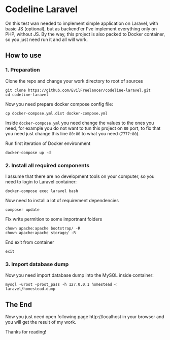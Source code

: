 # Codeline Laravel

On this test wan needed to implement simple application on Laravel,
with basic JS (optional), but as backend'er I've implement everything
only on PHP, without JS. By the way, this project is also packed to
Docker container, so you just need run it and all will work.

## How to use

### 1. Preparation

Clone the repo and change your work directory to root of sources

    git clone https://github.com/EvilFreelancer/codeline-laravel.git
    cd codeline-laravel

Now you need prepare docker compose config file:

    cp docker-compose.yml.dist docker-compose.yml

Inside `docker-compose.yml` you need change the values to the ones you
need, for example you do not want to tun this project on `80` port, to
fix that you need just change this line `80:80` to what you need (`7777:80`).

Run first iteration of Docker environment

    docker-compose up -d

### 2. Install all required components

I assume that there are no development tools on your computer, so you
need to login to Laravel container:

    docker-compose exec laravel bash

Now need to install a lot of requirement dependencies

    composer update

Fix write permition to some importnant folders

    chown apache:apache bootstrap/ -R
    chown apache:apache storage/ -R

End exit from container

    exit

### 3. Import database dump

Now you need import database dump into the MySQL inside container:

    mysql -uroot -proot_pass -h 127.0.0.1 homestead < laravel/homestead.dump

## The End

Now you just need open following page http://localhost in your browser
and you will get the result of my work.

Thanks for reading!
